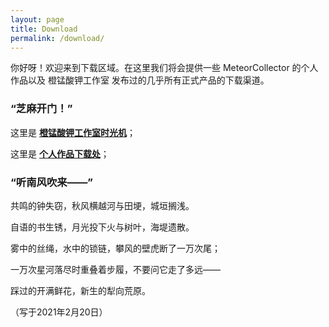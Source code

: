 ```yaml
---
layout: page
title: Download
permalink: /download/
---
```


你好呀！欢迎来到下载区域。在这里我们将会提供一些 MeteorCollector 的个人作品以及 橙锰酸钾工作室 发布过的几乎所有正式产品的下载渠道。

### “芝麻开门！”

这里是 **[橙锰酸钾工作室时光机](https://meteorcollector.github.io/studio/)**；

这里是 **[个人作品下载处](https://meteorcollector.github.io/individual/)**；

### “听南风吹来——”

共鸣的钟失窃，秋风横越河与田埂，城垣搁浅。

自语的书生锈，月光投下火与树叶，海堤遗散。

雾中的丝绳，水中的锁链，攀风的壁虎断了一万次尾；

一万次星河落尽时重叠着步履，不要问它走了多远——

踩过的开满鲜花，新生的犁向荒原。

（写于2021年2月20日）
